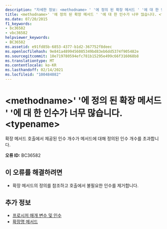 ```yaml
---
description: "자세한 정보: <methodname> ' '에 정의 된 확장 메서드 ' '에 대 한 인수가 너무 많습니다. <typename>"
title: <methodname>' '에 정의 된 확장 메서드 ' '에 대 한 인수가 너무 많습니다. <typename>
ms.date: 07/20/2015
f1_keywords:
- bc36582
- vbc36582
helpviewer_keywords:
- BC36582
ms.assetid: e91fd85b-6853-4377-b1d2-367752f8deec
ms.openlocfilehash: 9e841a4899456085349bd83eb6dd5374f905482e
ms.sourcegitcommit: 10e719780594efc781b15295e499c66f316068b8
ms.translationtype: MT
ms.contentlocale: ko-KR
ms.lasthandoff: 02/14/2021
ms.locfileid: "100484082"
---
```

# <a name="too-many-arguments-to-extension-method-methodname-defined-in-typename"></a>\<methodname>' '에 정의 된 확장 메서드 ' '에 대 한 인수가 너무 많습니다. \<typename>

확장 메서드 호출에서 제공된 인수 개수가 메서드에 대해 정의된 인수 개수를 초과합니다.  
  
 **오류 ID:** BC36582  
  
## <a name="to-correct-this-error"></a>이 오류를 해결하려면  
  
- 확장 메서드의 정의를 참조하고 호출에서 불필요한 인수를 제거합니다.  
  
## <a name="see-also"></a>추가 정보

- [프로시저 매개 변수 및 인수](../programming-guide/language-features/procedures/procedure-parameters-and-arguments.md)
- [확장명 메서드](../programming-guide/language-features/procedures/extension-methods.md)

